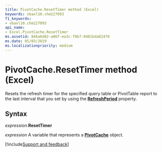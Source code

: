 ```yaml
---
title: PivotCache.ResetTimer method (Excel)
keywords: vbaxl10.chm227093
f1_keywords:
- vbaxl10.chm227093
api_name:
- Excel.PivotCache.ResetTimer
ms.assetid: 846a6d82-a86f-ea3c-f0b7-0481bda02470
ms.date: 05/03/2019
ms.localizationpriority: medium
---
```



# PivotCache.ResetTimer method (Excel)

Resets the refresh timer for the specified query table or PivotTable report to the last interval that you set by using the **[RefreshPeriod](Excel.PivotCache.RefreshPeriod.md)** property.


## Syntax

_expression_.**ResetTimer**

_expression_ A variable that represents a **[PivotCache](Excel.PivotCache.md)** object.




[!include[Support and feedback](~/includes/feedback-boilerplate.md)]